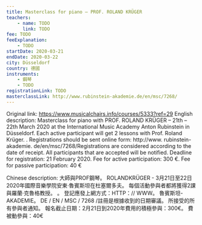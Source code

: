 ```yaml
---
title: Masterclass for piano – PROF. ROLAND KRÜGER
teachers:
	- name: TODO
	  link: TODO
fee: TODO
feeExplanation: 
	- TODO
startDate: 2020-03-21
endDate: 2020-03-22
city: Düsseldorf
country: 德國
instruments:
	- 鋼琴
	- TODO
registrationLink: TODO
masterclassLink: http://www.rubinstein-akademie.de/en/msc/7268/
---
```

Original link: https://www.musicalchairs.info/courses/5333?ref=29
English description:
Masterclass for piano with PROF.
 ROLAND KRÜGER – 21th – 22th March 2020 at the International Music Academy Anton Rubinstein in Düsseldorf.
 Each active participant will get 2 lessons with Prof.
 Roland Krüger.
 .
 Registrations should be sent online form: http://www.
rubinstein-akademie.
de/en/msc/7268/Registrations are considered according to the date of receipt.
 All participants that are accepted will be notified.
 Deadline for registration: 21 February 2020.
 Fee for active participation: 300 €.
 Fee for passive participation: 40 €

Chinese description:
大師與PROF鋼琴。
 ROLANDKRÜGER -  3月21日至22日2020年國際音樂學院安東·魯賓斯坦在杜塞爾多夫。
每個活動參與者都將獲得2課與羅蘭·克魯格教授。
 。
登記應發上網方式：HTTP：// WWW。
魯賓斯坦-AKADEMIE。
 DE / EN / MSC / 7268 /註冊是根據收到的日期審議。
所接受的所有參與者通知。
報名截止日期：2月21日到2020年費用的積極參與：300€。
費被動參與：40€
